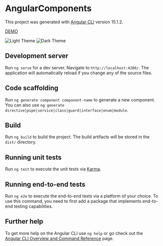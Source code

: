 # AngularComponents

This project was generated with [Angular CLI](https://github.com/angular/angular-cli) version 15.1.2.

[DEMO](http://ng.dorbit.ir)

![Light Theme](https://raw.githubusercontent.com/sajadsalimzadeh/angular-components/main/screenshot-light.png)
![Dark Theme](https://raw.githubusercontent.com/sajadsalimzadeh/angular-components/main/screenshot-dark.png)

## Development server

Run `ng serve` for a dev server. Navigate to `http://localhost:4200/`. The application will automatically reload if you change any of the source files.

## Code scaffolding

Run `ng generate component component-name` to generate a new component. You can also use `ng generate directive|pipe|service|class|guard|interface|enum|module`.

## Build

Run `ng build` to build the project. The build artifacts will be stored in the `dist/` directory.

## Running unit tests

Run `ng test` to execute the unit tests via [Karma](https://karma-runner.github.io).

## Running end-to-end tests

Run `ng e2e` to execute the end-to-end tests via a platform of your choice. To use this command, you need to first add a package that implements end-to-end testing capabilities.

## Further help

To get more help on the Angular CLI use `ng help` or go check out the [Angular CLI Overview and Command Reference](https://angular.io/cli) page.
